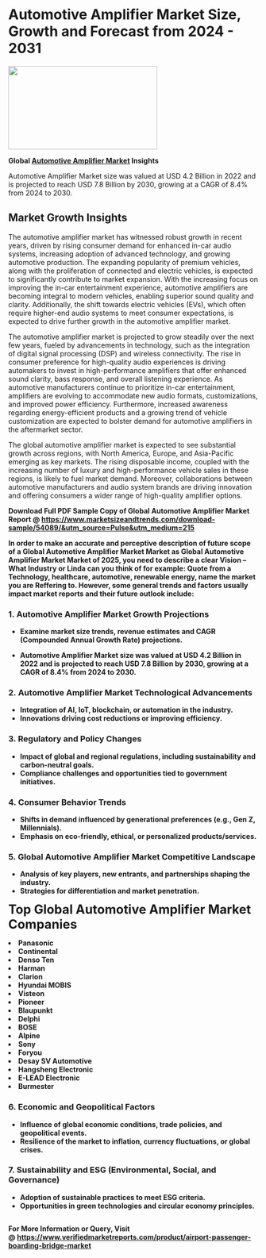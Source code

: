 <H1>Automotive Amplifier Market Size, Growth and Forecast from 2024 - 2031</H1><img class="aligncenter size-medium wp-image-584254" src="https://thirdeyenews.in/wp-content/uploads/2024/09/Global-Market-Research-300x168.jpeg" alt="" width="300" height="168" /><p><strong>Global&nbsp;<a href="https://www.marketsizeandtrends.com/download-sample/54089/&amp;utm_source=Pulse&amp;utm_medium=215">Automotive Amplifier Market</a> Insights</strong></p><p>Automotive Amplifier Market size was valued at USD 4.2 Billion in 2022 and is projected to reach USD 7.8 Billion by 2030, growing at a CAGR of 8.4% from 2024 to 2030.</p><p><h2>Market Growth Insights</h2> <p>The automotive amplifier market has witnessed robust growth in recent years, driven by rising consumer demand for enhanced in-car audio systems, increasing adoption of advanced technology, and growing automotive production. The expanding popularity of premium vehicles, along with the proliferation of connected and electric vehicles, is expected to significantly contribute to market expansion. With the increasing focus on improving the in-car entertainment experience, automotive amplifiers are becoming integral to modern vehicles, enabling superior sound quality and clarity. Additionally, the shift towards electric vehicles (EVs), which often require higher-end audio systems to meet consumer expectations, is expected to drive further growth in the automotive amplifier market.</p> <p><strong></strong></p> <p>The automotive amplifier market is projected to grow steadily over the next few years, fueled by advancements in technology, such as the integration of digital signal processing (DSP) and wireless connectivity. The rise in consumer preference for high-quality audio experiences is driving automakers to invest in high-performance amplifiers that offer enhanced sound clarity, bass response, and overall listening experience. As automotive manufacturers continue to prioritize in-car entertainment, amplifiers are evolving to accommodate new audio formats, customizations, and improved power efficiency. Furthermore, increased awareness regarding energy-efficient products and a growing trend of vehicle customization are expected to bolster demand for automotive amplifiers in the aftermarket sector.</p> <p>The global automotive amplifier market is expected to see substantial growth across regions, with North America, Europe, and Asia-Pacific emerging as key markets. The rising disposable income, coupled with the increasing number of luxury and high-performance vehicle sales in these regions, is likely to fuel market demand. Moreover, collaborations between automotive manufacturers and audio system brands are driving innovation and offering consumers a wider range of high-quality amplifier options.</p> <p><strong></p><p><span class=""><strong>Download Full PDF Sample Copy of Global Automotive Amplifier Market Report</strong> @ <a href="https://www.marketsizeandtrends.com/download-sample/54089/&amp;utm_source=Pulse&amp;utm_medium=215" target="_blank">https://www.marketsizeandtrends.com/download-sample/54089/&amp;utm_source=Pulse&amp;utm_medium=215</a></span></p><p>In order to make an accurate and perceptive description of future scope of a Global&nbsp;Automotive Amplifier Market Market as Global&nbsp;Automotive Amplifier Market Market of 2025, you need to describe a clear Vision &ndash; What Industry or Linda can you think of for example: Quote from a Technology, healthcare, automotive, renewable energy, name the market you are Reffering to. However, some general trends and factors usually impact market reports and their future outlook include:</p><h3>1.&nbsp;<strong>Automotive Amplifier Market Growth Projections</strong></h3><ul><li>Examine market size trends, revenue estimates and CAGR (Compounded Annual Growth Rate) projections.</li><li><p>Automotive Amplifier Market size was valued at USD 4.2 Billion in 2022 and is projected to reach USD 7.8 Billion by 2030, growing at a CAGR of 8.4% from 2024 to 2030.</p></li></ul><h3>2.&nbsp;<strong>Automotive Amplifier Market Technological Advancements</strong></h3><ul><li>Integration of AI, IoT, blockchain, or automation in the industry.</li><li>Innovations driving cost reductions or improving efficiency.</li></ul><h3>3.&nbsp;<strong>Regulatory and Policy Changes</strong></h3><ul><li>Impact of global and regional regulations, including sustainability and carbon-neutral goals.</li><li>Compliance challenges and opportunities tied to government initiatives.</li></ul><h3>4.&nbsp;<strong>Consumer Behavior Trends</strong></h3><ul><li>Shifts in demand influenced by generational preferences (e.g., Gen Z, Millennials).</li><li>Emphasis on eco-friendly, ethical, or personalized products/services.</li></ul><h3>5.&nbsp;<strong>Global Automotive Amplifier Market Competitive Landscape</strong></h3><ul><li>Analysis of key players, new entrants, and partnerships shaping the industry.</li><li>Strategies for differentiation and market penetration.</li></ul><p data-pm-slice="1 1 []"><span style="color: inherit; font-family: inherit; font-size: 25px;">Top Global Automotive Amplifier Market Companies</span></p><div class="" data-test-id=""><p><li>Panasonic</li><li> Continental</li><li> Denso Ten</li><li> Harman</li><li> Clarion</li><li> Hyundai MOBIS</li><li> Visteon</li><li> Pioneer</li><li> Blaupunkt</li><li> Delphi</li><li> BOSE</li><li> Alpine</li><li> Sony</li><li> Foryou</li><li> Desay SV Automotive</li><li> Hangsheng Electronic</li><li> E-LEAD Electronic</li><li> Burmester</li></p></div><h3>6.&nbsp;<strong>Economic and Geopolitical Factors</strong></h3><ul><li>Influence of global economic conditions, trade policies, and geopolitical events.</li><li>Resilience of the market to inflation, currency fluctuations, or global crises.</li></ul><h3>7.&nbsp;<strong>Sustainability and ESG (Environmental, Social, and Governance)</strong></h3><ul><li>Adoption of sustainable practices to meet ESG criteria.</li><li>Opportunities in green technologies and circular economy principles.</li></ul><h2><strong style="font-size: 14px;">For More Information or Query, Visit @&nbsp;</strong><a style="background-color: #ffffff; font-size: 14px;" href="https://www.marketsizeandtrends.com/report/automotive-amplifier-market/" target="_blank">https://www.verifiedmarketreports.com/product/airport-passenger-boarding-bridge-market</a></h2>
